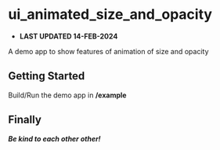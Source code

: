 # ui_animated_size_and_opacity

- **LAST UPDATED 14-FEB-2024**

A demo app to show features of animation of size and opacity

## Getting Started

Build/Run the demo app in **/example**

## Finally

***Be kind to each other other!***
